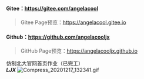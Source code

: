 #### Gitee：https://gitee.com/angelacool  

> Gitee Page预览：<https://angelacool.gitee.io>  


#### Github：https://github.com/angelacooljx  

> GitHub Page预览：<https://angelacooljx.github.io>  


仿制北大官网首页作业（已完工）  
***LJX***
![Compress_20201217_132341.gif](https://p4.menlste.cn/i/ordcuudk.gif)
